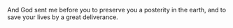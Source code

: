 And God sent me before you to preserve you a posterity in the earth, and to save your lives by a great deliverance.
